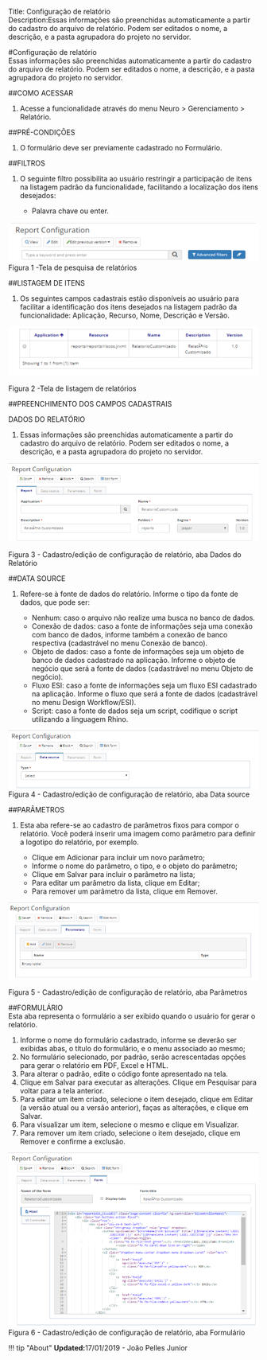 Title: Configuração de relatório    
Description:Essas informações são preenchidas automaticamente a partir do cadastro do arquivo de relatório. Podem ser editados o nome, a descrição, e a pasta agrupadora do projeto no servidor.   

#Configuração de relatório   
Essas informações são preenchidas automaticamente a partir do cadastro do arquivo de relatório. Podem ser editados o nome, a descrição, e a pasta agrupadora do projeto no servidor.   

##COMO ACESSAR 
1. Acesse a funcionalidade através do menu Neuro > Gerenciamento > Relatório.

##PRÉ-CONDIÇÕES 
1. O formulário deve ser previamente cadastrado no Formulário. 

##FILTROS 
1. O seguinte filtro possibilita ao usuário restringir a participação de itens na listagem padrão da funcionalidade, facilitando a localização dos itens desejados:   

    * Palavra chave ou enter.    

![Screenshot](images/Report-setup-fig01.png)     
Figura 1 -Tela de pesquisa de relatórios     

##LISTAGEM DE ITENS    
1. Os seguintes campos cadastrais estão disponíveis ao usuário para facilitar a identificação dos itens desejados na listagem padrão da funcionalidade: Aplicação, Recurso, Nome, Descrição e Versão.  

![Screenshot](images/Report-setup-fig02.png)

Figura 2 -Tela de listagem de relatórios    

##PREENCHIMENTO DOS CAMPOS CADASTRAIS  

DADOS DO RELATÓRIO    
1. Essas informações são preenchidas automaticamente a partir do cadastro do arquivo de relatório. Podem ser editados o nome, a descrição, e a pasta agrupadora do projeto no servidor.    

![Screenshot](images/Report-setup-fig03.png)

Figura 3 - Cadastro/edição de configuração de relatório, aba Dados do Relatório    

##DATA SOURCE  
1. Refere-se à fonte de dados do relatório. Informe o tipo da fonte de dados, que pode ser:   

    - Nenhum: caso o arquivo não realize uma busca no banco de dados.    
    - Conexão de dados: caso a fonte de informações seja uma conexão com banco de dados, informe também a conexão de banco respectiva       (cadastrável no menu Conexão de banco).   
    - Objeto de dados: caso a fonte de informações seja um objeto de banco de dados cadastrado na aplicação. Informe o objeto de negócio      que será a fonte de dados (cadastrável no menu Objeto de negócio).    
    - Fluxo ESI: caso a fonte de informações seja um fluxo ESI cadastrado na aplicação. Informe o fluxo que será a fonte de dados           (cadastrável no menu Design Workflow/ESI).    
    - Script: caso a fonte de dados seja um script, codifique o script utilizando a linguagem Rhino.    

![Screenshot](images/Report-setup-fig04.png)   
Figura 4 - Cadastro/edição de configuração de relatório, aba Data source    

##PARÂMETROS    
1. Esta aba refere-se ao cadastro de parâmetros fixos para compor o relatório. Você poderá inserir uma imagem como parâmetro para definir a logotipo do relatório, por exemplo.   

    - Clique em Adicionar para incluir um novo parâmetro;    
    - Informe o nome do parâmetro, o tipo, e o objeto do parâmetro;   
    - Clique em Salvar para incluir o parâmetro na lista;  
    - Para editar um parâmetro da lista, clique em Editar;   
    - Para remover um parâmetro da lista, clique em Remover.  

![Screenshot](images/Report-setup-fig05.png)

Figura 5 - Cadastro/edição de configuração de relatório, aba Parâmetros    

##FORMULÁRIO   
Esta aba representa o formulário a ser exibido quando o usuário for gerar o relatório.    

1. Informe o nome do formulário cadastrado, informe se deverão ser exibidas abas, o título do formulário, e o menu associado ao mesmo;    
2. No formulário selecionado, por padrão, serão acrescentadas opções para gerar o relatório em PDF, Excel e HTML.    
3. Para alterar o padrão, edite o código fonte apresentado na tela.  
4. Clique em Salvar para executar as alterações. Clique em Pesquisar para voltar para a tela anterior.   
5. Para editar um item criado, selecione o item desejado, clique em Editar (a versão atual ou a versão anterior), faças as alterações, e clique em Salvar.   
6. Para visualizar um item, selecione o mesmo e clique em Visualizar.   
7. Para remover um item criado, selecione o item desejado, clique em Remover e confirme a exclusão.    

![Screenshot](images/Report-setup-fig06.png)   
Figura 6 - Cadastro/edição de configuração de relatório, aba Formulário  


!!! tip "About"
    <b>Updated:</b>17/01/2019 - João Pelles Junior
